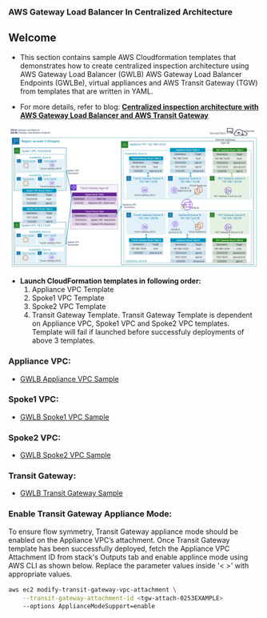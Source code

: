 ### AWS Gateway Load Balancer In Centralized Architecture

## Welcome

* This section contains sample AWS Cloudformation templates that demonstrates how to create centralized inspection architecture using AWS Gateway Load Balancer (GWLB) AWS Gateway Load Balancer Endpoints (GWLBe), virtual appliances and AWS Transit Gateway (TGW) from templates that are written in YAML.

* For more details, refer to blog: **[Centralized inspection architecture with AWS Gateway Load Balancer and AWS Transit Gateway](https://aws.amazon.com/blogs/networking-and-content-delivery/centralized-inspection-architecture-with-aws-gateway-load-balancer-and-aws-transit-gateway/)**

![](images/gwlb_centralized_architecture.jpg)

* **Launch CloudFormation templates in following order:**
  1. Appliance VPC Template
  2. Spoke1 VPC Template
  3. Spoke2 VPC Template
  4. Transit Gateway Template. Transit Gateway Template is dependent on Appliance VPC, Spoke1 VPC and Spoke2 VPC templates. Template will fail if launched before successfuly deployments of above 3 templates.

### **Appliance VPC:**
* [GWLB Appliance VPC Sample](CentralizedArchitectureApplianceVpc2Az.yaml)

### **Spoke1 VPC:**
* [GWLB Spoke1 VPC Sample](CentralizedArchitectureSpoke1Vpc2Az.yaml)

### **Spoke2 VPC:**
* [GWLB Spoke2 VPC Sample](CentralizedArchitectureSpoke2Vpc2Az.yaml)

### **Transit Gateway:**
* [GWLB Transit Gateway Sample](CentralizedArchitectureTgw.yaml)

### Enable Transit Gateway Appliance Mode:

To ensure flow symmetry, Transit Gateway appliance mode should be enabled on the Appliance VPC’s attachment. Once Transit Gateway template has been successfully deployed, fetch the Appliance VPC Attachment ID from stack's Outputs tab and enable applince mode using AWS CLI as shown below. Replace the parameter values inside '< >' with appropriate values.

```bash
aws ec2 modify-transit-gateway-vpc-attachment \
    --transit-gateway-attachment-id <tgw-attach-0253EXAMPLE>
    --options ApplianceModeSupport=enable
```
